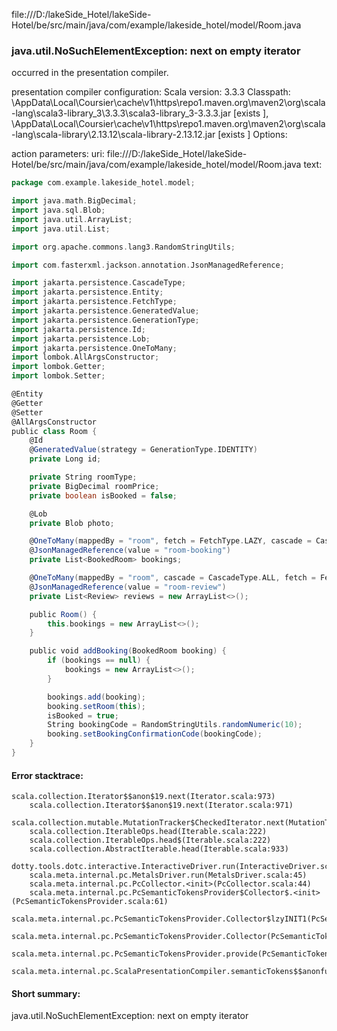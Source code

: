 file:///D:/lakeSide_Hotel/lakeSide-Hotel/be/src/main/java/com/example/lakeside_hotel/model/Room.java
### java.util.NoSuchElementException: next on empty iterator

occurred in the presentation compiler.

presentation compiler configuration:
Scala version: 3.3.3
Classpath:
<HOME>\AppData\Local\Coursier\cache\v1\https\repo1.maven.org\maven2\org\scala-lang\scala3-library_3\3.3.3\scala3-library_3-3.3.3.jar [exists ], <HOME>\AppData\Local\Coursier\cache\v1\https\repo1.maven.org\maven2\org\scala-lang\scala-library\2.13.12\scala-library-2.13.12.jar [exists ]
Options:



action parameters:
uri: file:///D:/lakeSide_Hotel/lakeSide-Hotel/be/src/main/java/com/example/lakeside_hotel/model/Room.java
text:
```scala
package com.example.lakeside_hotel.model;

import java.math.BigDecimal;
import java.sql.Blob;
import java.util.ArrayList;
import java.util.List;

import org.apache.commons.lang3.RandomStringUtils;

import com.fasterxml.jackson.annotation.JsonManagedReference;

import jakarta.persistence.CascadeType;
import jakarta.persistence.Entity;
import jakarta.persistence.FetchType;
import jakarta.persistence.GeneratedValue;
import jakarta.persistence.GenerationType;
import jakarta.persistence.Id;
import jakarta.persistence.Lob;
import jakarta.persistence.OneToMany;
import lombok.AllArgsConstructor;
import lombok.Getter;
import lombok.Setter;

@Entity
@Getter
@Setter
@AllArgsConstructor
public class Room {
    @Id
    @GeneratedValue(strategy = GenerationType.IDENTITY)
    private Long id;

    private String roomType;
    private BigDecimal roomPrice;
    private boolean isBooked = false;

    @Lob
    private Blob photo;

    @OneToMany(mappedBy = "room", fetch = FetchType.LAZY, cascade = CascadeType.ALL)
    @JsonManagedReference(value = "room-booking")
    private List<BookedRoom> bookings;

    @OneToMany(mappedBy = "room", cascade = CascadeType.ALL, fetch = FetchType.LAZY)
    @JsonManagedReference(value = "room-review")
    private List<Review> reviews = new ArrayList<>();

    public Room() {
        this.bookings = new ArrayList<>();
    }

    public void addBooking(BookedRoom booking) {
        if (bookings == null) {
            bookings = new ArrayList<>();
        }

        bookings.add(booking);
        booking.setRoom(this);
        isBooked = true;
        String bookingCode = RandomStringUtils.randomNumeric(10);
        booking.setBookingConfirmationCode(bookingCode);
    }
}

```



#### Error stacktrace:

```
scala.collection.Iterator$$anon$19.next(Iterator.scala:973)
	scala.collection.Iterator$$anon$19.next(Iterator.scala:971)
	scala.collection.mutable.MutationTracker$CheckedIterator.next(MutationTracker.scala:76)
	scala.collection.IterableOps.head(Iterable.scala:222)
	scala.collection.IterableOps.head$(Iterable.scala:222)
	scala.collection.AbstractIterable.head(Iterable.scala:933)
	dotty.tools.dotc.interactive.InteractiveDriver.run(InteractiveDriver.scala:168)
	scala.meta.internal.pc.MetalsDriver.run(MetalsDriver.scala:45)
	scala.meta.internal.pc.PcCollector.<init>(PcCollector.scala:44)
	scala.meta.internal.pc.PcSemanticTokensProvider$Collector$.<init>(PcSemanticTokensProvider.scala:61)
	scala.meta.internal.pc.PcSemanticTokensProvider.Collector$lzyINIT1(PcSemanticTokensProvider.scala:61)
	scala.meta.internal.pc.PcSemanticTokensProvider.Collector(PcSemanticTokensProvider.scala:61)
	scala.meta.internal.pc.PcSemanticTokensProvider.provide(PcSemanticTokensProvider.scala:90)
	scala.meta.internal.pc.ScalaPresentationCompiler.semanticTokens$$anonfun$1(ScalaPresentationCompiler.scala:110)
```
#### Short summary: 

java.util.NoSuchElementException: next on empty iterator